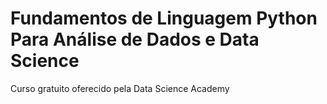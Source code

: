 # Fundamentos de Linguagem Python Para Análise de Dados e Data Science
 Curso gratuito oferecido pela Data Science Academy
